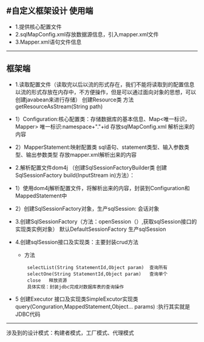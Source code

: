 #自定义框架设计
 使用端
--- 
- 1.提供核心配置文件
- 2.sqlMapConfig.xml存放数据源信息，引入mapper.xml文件
- 3.Mapper.xml语句文件信息

---
 框架端
---
- 1.读取配置文件（读取完以后以流的形式存在，我们不能将读取到的配置信息以流的形式存放在内存中，不方便操作，但是可以通过面向对象的思想，可以创建javabean来进行存储）
创建Resource类  方法getResourceAsStream(String path)
-  1）Configuration:核心配置类：存储数据库的基本信息、Map<唯一标识，Mapper> 唯一标识:namespace+"."+id  存放sqlMapConfig.xml 解析出来的内容
-  2）MapperStatement:映射配置类  sql语句、statement类型、输入参数类型、输出参数类型  存放mapper.xml解析出来的内容


- 2.解析配置文件dom4j （创建SqlSessionFactoryBuilder类 创建SqlSessionFactory  build(InputStream in)方法）：
- 1）使用dom4j解析配置文件，将解析出来的内容，封装到Configuration和MappedStatement中
- 2）创建SqlSessionFactory对象，生产sqlSession: 会话对象

- 3.创建SqlSessionFactory（方法：openSession（）,获取sqlSession接口的实现类实例对象）  默认DefaultSessionFactory   生产sqlSession

- 4.创建sqlSession接口及实现类：主要封装crud方法
    - 方法 
    
          
           selectList(String StatementId,Object param)  查询所有
           selectOne(String StatementId,Object param)   查询单个
           close   释放资源
           具体实现：封装jdbc完成对数据库表的查询操作
- 5 创建Executor 接口及实现类SimpleExcutor实现类  query(Conguration,MappedStatement,Object... params)  :执行其实就是JDBC代码         
---
涉及到的设计模式：构建者模式，工厂模式、代理模式   

